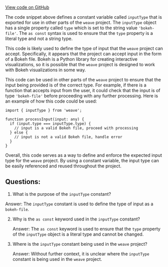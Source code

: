 [View code on GitHub](https://github.com/wandb/weave/weave-js/src/components/Panel2/PanelBokeh/common.ts)

The code snippet above defines a constant variable called `inputType` that is exported for use in other parts of the `weave` project. The `inputType` object has a single property called `type` which is set to the string value `'bokeh-file'`. The `as const` syntax is used to ensure that the `type` property is a literal type and not a string type.

This code is likely used to define the type of input that the `weave` project can accept. Specifically, it appears that the project can accept input in the form of a Bokeh file. Bokeh is a Python library for creating interactive visualizations, so it is possible that the `weave` project is designed to work with Bokeh visualizations in some way.

This code can be used in other parts of the `weave` project to ensure that the input being provided is of the correct type. For example, if there is a function that accepts input from the user, it could check that the input is of type `'bokeh-file'` before proceeding with any further processing. Here is an example of how this code could be used:

```
import { inputType } from 'weave';

function processInput(input: any) {
  if (input.type === inputType.type) {
    // input is a valid Bokeh file, proceed with processing
  } else {
    // input is not a valid Bokeh file, handle error
  }
}
```

Overall, this code serves as a way to define and enforce the expected input type for the `weave` project. By using a constant variable, the input type can be easily referenced and reused throughout the project.
## Questions: 
 1. What is the purpose of the `inputType` constant?
   
   Answer: The `inputType` constant is used to define the type of input as a `bokeh-file`.

2. Why is the `as const` keyword used in the `inputType` constant?

   Answer: The `as const` keyword is used to ensure that the `type` property of the `inputType` object is a literal type and cannot be changed.

3. Where is the `inputType` constant being used in the `weave` project?

   Answer: Without further context, it is unclear where the `inputType` constant is being used in the `weave` project.